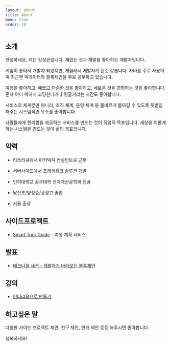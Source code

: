 ```yaml
---
layout: about
title: About
menu: true
order: 10
---
```


## 소개

안녕하세요, 저는 김성균입니다. 재밌는 것과 개발을 좋아하는 개발자입니다.

게임이 좋아서 개발자 되었지만, 게을러서 게발자가 된것 같습니다. 
자바를 주로 사용하며 최근엔 빅데이터와 블록체인을 주로 공부하고 있습니다.

여행을 좋아하고, 예쁘고 단순한 것을 좋아하고, 세로운 것을 경험하는 것을 좋아합니다. 
혼자 어디 박혀서 코딩한다거나 뒹굴거리는 시간도 좋아합니다.

서비스의 체계뿐만 아니라, 조직 체계, 운영 체계 등 올바르게 돌아갈 수 있도록 뒷받침해주는 시스템적인 요소를 좋아합니다.

사람들에게 편리함을 제공하는 서비스를 만드는 것이 직업적 목표입니다.
세상을 이롭게 하는 시스템을 만드는 것이 삶의 목표입니다.

## 약력

- 티쓰리큐에서 아키텍처 컨설턴트로 근무

- 서버사이드에서 프레임워크 솔루션 개발

- 인하대학교 공과대학 전자계산공학과 전공

- 남산초/양정중/광성고 졸업

- 서울 출생

## 사이드프로젝트

- [Smart Tour Guide](https://smart-tour.herokuapp.com/) - 여행 계획 서비스

## 발표

- [테크니컬 세션 - 개발자가 바라보는 블록체인](https://www.slideshare.net/yeopoong)

## 강의

- [이더리움으로 만들기](https://www.youtube.com/playlist?list=)

## 하고싶은 말

다양한 사이드 프로젝트 제안, 친구 제안, 번개 제안 등등 해주시면 좋아합니다.

행복하세요!
